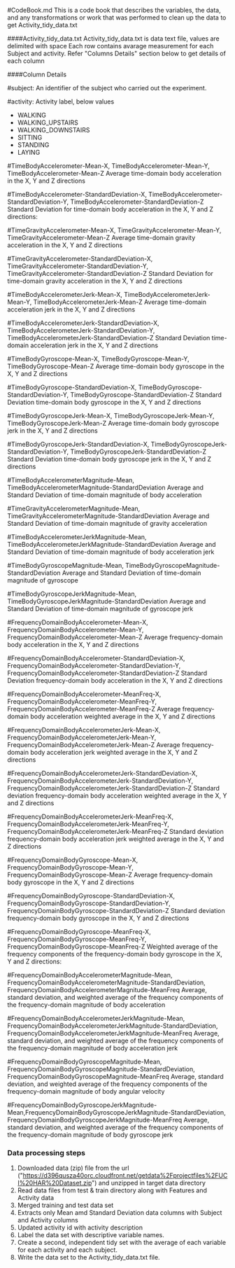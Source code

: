 #CodeBook.md
This is a code book that describes the variables, the data, and any transformations or work that was performed to clean up the data to get Activity_tidy_data.txt

####Activity_tidy_data.txt
Activity_tidy_data.txt is data text file, values are delimited with space
Each row contains avarage measurement for each Subject and activity. Refer "Columns Details" section below to get details of each column

####Column Details

#subject:
  An identifier of the subject who carried out the experiment.

#activity:
  Activity label, below values
  - WALKING
  - WALKING_UPSTAIRS
  - WALKING_DOWNSTAIRS
  - SITTING 
  - STANDING
  - LAYING

#TimeBodyAccelerometer-Mean-X, TimeBodyAccelerometer-Mean-Y, TimeBodyAccelerometer-Mean-Z 
  Average time-domain body acceleration in the X, Y and Z directions

#TimeBodyAccelerometer-StandardDeviation-X, TimeBodyAccelerometer-StandardDeviation-Y, TimeBodyAccelerometer-StandardDeviation-Z
  Standard Deviation for time-domain body acceleration in the X, Y and Z directions:
  
#TimeGravityAccelerometer-Mean-X, TimeGravityAccelerometer-Mean-Y, TimeGravityAccelerometer-Mean-Z
  Average time-domain gravity acceleration in the X, Y and Z directions

#TimeGravityAccelerometer-StandardDeviation-X, TimeGravityAccelerometer-StandardDeviation-Y, TimeGravityAccelerometer-StandardDeviation-Z
  Standard Deviation for time-domain gravity acceleration in the X, Y and Z directions

#TimeBodyAccelerometerJerk-Mean-X, TimeBodyAccelerometerJerk-Mean-Y, TimeBodyAccelerometerJerk-Mean-Z
  Average time-domain acceleration jerk in the X, Y and Z directions

#TimeBodyAccelerometerJerk-StandardDeviation-X, TimeBodyAccelerometerJerk-StandardDeviation-Y, TimeBodyAccelerometerJerk-StandardDeviation-Z 
  Standard Deviation time-domain acceleration jerk in the X, Y and Z directions

#TimeBodyGyroscope-Mean-X, TimeBodyGyroscope-Mean-Y, TimeBodyGyroscope-Mean-Z 
  Average time-domain body gyroscope in the X, Y and Z directions

#TimeBodyGyroscope-StandardDeviation-X, TimeBodyGyroscope-StandardDeviation-Y, TimeBodyGyroscope-StandardDeviation-Z
  Standard Deviation time-domain body gyroscope in the X, Y and Z directions

#TimeBodyGyroscopeJerk-Mean-X, TimeBodyGyroscopeJerk-Mean-Y, TimeBodyGyroscopeJerk-Mean-Z 
  Average time-domain body gyroscope jerk in the X, Y and Z directions

#TimeBodyGyroscopeJerk-StandardDeviation-X, TimeBodyGyroscopeJerk-StandardDeviation-Y, TimeBodyGyroscopeJerk-StandardDeviation-Z
  Standard Deviation time-domain body gyroscope jerk in the X, Y and Z directions

#TimeBodyAccelerometerMagnitude-Mean, TimeBodyAccelerometerMagnitude-StandardDeviation 
  Average and Standard Deviation of time-domain magnitude of body acceleration 

#TimeGravityAccelerometerMagnitude-Mean, TimeGravityAccelerometerMagnitude-StandardDeviation 
  Average and Standard Deviation of time-domain magnitude of gravity acceleration 

#TimeBodyAccelerometerJerkMagnitude-Mean, TimeBodyAccelerometerJerkMagnitude-StandardDeviation 
  Average and Standard Deviation of time-domain magnitude of body acceleration jerk

#TimeBodyGyroscopeMagnitude-Mean, TimeBodyGyroscopeMagnitude-StandardDeviation 
  Average and Standard Deviation of time-domain magnitude of gyroscope

#TimeBodyGyroscopeJerkMagnitude-Mean, TimeBodyGyroscopeJerkMagnitude-StandardDeviation 
  Average and Standard Deviation of time-domain magnitude of gyroscope jerk

#FrequencyDomainBodyAccelerometer-Mean-X, FrequencyDomainBodyAccelerometer-Mean-Y, FrequencyDomainBodyAccelerometer-Mean-Z
  Average frequency-domain body acceleration in the X, Y and Z directions

#FrequencyDomainBodyAccelerometer-StandardDeviation-X, FrequencyDomainBodyAccelerometer-StandardDeviation-Y,  FrequencyDomainBodyAccelerometer-StandardDeviation-Z 
  Standard Deviation frequency-domain body acceleration in the X, Y and Z directions

#FrequencyDomainBodyAccelerometer-MeanFreq-X, FrequencyDomainBodyAccelerometer-MeanFreq-Y, FrequencyDomainBodyAccelerometer-MeanFreq-Z
  Average frequency-domain body acceleration weighted average in the X, Y and Z directions

#FrequencyDomainBodyAccelerometerJerk-Mean-X, FrequencyDomainBodyAccelerometerJerk-Mean-Y, FrequencyDomainBodyAccelerometerJerk-Mean-Z
  Average frequency-domain body acceleration jerk weighted average in the X, Y and Z directions

#FrequencyDomainBodyAccelerometerJerk-StandardDeviation-X, FrequencyDomainBodyAccelerometerJerk-StandardDeviation-Y, FrequencyDomainBodyAccelerometerJerk-StandardDeviation-Z 
  Standard deviation frequency-domain body acceleration weighted average in the X, Y and Z directions

#FrequencyDomainBodyAccelerometerJerk-MeanFreq-X, FrequencyDomainBodyAccelerometerJerk-MeanFreq-Y, FrequencyDomainBodyAccelerometerJerk-MeanFreq-Z 
  Standard deviation frequency-domain body acceleration jerk weighted average in the X, Y and Z directions

#FrequencyDomainBodyGyroscope-Mean-X, FrequencyDomainBodyGyroscope-Mean-Y, FrequencyDomainBodyGyroscope-Mean-Z
  Average frequency-domain body gyroscope in the X, Y and Z directions

#FrequencyDomainBodyGyroscope-StandardDeviation-X, FrequencyDomainBodyGyroscope-StandardDeviation-Y, FrequencyDomainBodyGyroscope-StandardDeviation-Z 
  Standard deviation frequency-domain body gyroscope in the X, Y and Z directions

#FrequencyDomainBodyGyroscope-MeanFreq-X, FrequencyDomainBodyGyroscope-MeanFreq-Y, FrequencyDomainBodyGyroscope-MeanFreq-Z
  Weighted average of the frequency components of the frequency-domain body gyroscope in the X, Y and Z directions:

#FrequencyDomainBodyAccelerometerMagnitude-Mean, FrequencyDomainBodyAccelerometerMagnitude-StandardDeviation, FrequencyDomainBodyAccelerometerMagnitude-MeanFreq 
  Average, standard deviation, and weighted average of the frequency components of the frequency-domain magnitude of body acceleration

#FrequencyDomainBodyAccelerometerJerkMagnitude-Mean, FrequencyDomainBodyAccelerometerJerkMagnitude-StandardDeviation, FrequencyDomainBodyAccelerometerJerkMagnitude-MeanFreq 
  Average, standard deviation, and weighted average of the frequency components of the frequency-domain magnitude of body acceleration jerk

#FrequencyDomainBodyGyroscopeMagnitude-Mean, FrequencyDomainBodyGyroscopeMagnitude-StandardDeviation, FrequencyDomainBodyGyroscopeMagnitude-MeanFreq 
  Average, standard deviation, and weighted average of the frequency components of the frequency-domain magnitude of body angular velocity

#FrequencyDomainBodyGyroscopeJerkMagnitude-Mean,FrequencyDomainBodyGyroscopeJerkMagnitude-StandardDeviation, FrequencyDomainBodyGyroscopeJerkMagnitude-MeanFreq
  Average, standard deviation, and weighted average of the frequency components of the frequency-domain magnitude of body gyroscope jerk


### Data processing steps
1. Downloaded data (zip) file from the url ("https://d396qusza40orc.cloudfront.net/getdata%2Fprojectfiles%2FUCI%20HAR%20Dataset.zip") and unzipped in target data directory
2. Read data files from test & train directory along with Features and Activity data 
3. Merged training and test data set
4. Extracts only Mean amd Standard Deviation data columns with Subject and Activity columns
5. Updated activity id with activity description
6. Label the data set with descriptive variable names.
7. Create a second, independent tidy set with the average of each variable for each activity and each subject.
8. Write the data set to the Activity_tidy_data.txt file.
